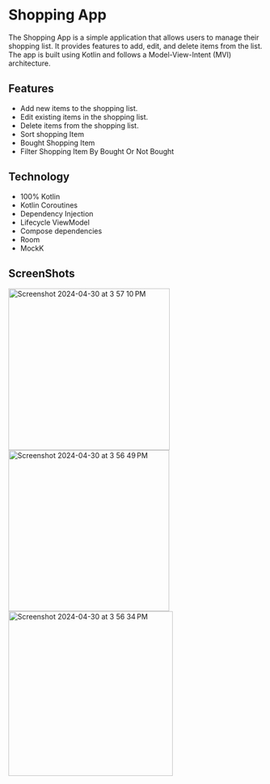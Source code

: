 # Shopping App

The Shopping App is a simple application that allows users to manage their shopping list. It provides features to add, edit, and delete items from the list. The app is built using Kotlin and follows a Model-View-Intent (MVI) architecture.

## Features

- Add new items to the shopping list.
- Edit existing items in the shopping list.
- Delete items from the shopping list.
- Sort shopping Item
- Bought Shopping Item
- Filter Shopping Item By Bought Or Not Bought

## Technology
- 100% Kotlin
- Kotlin Coroutines
- Dependency Injection
- Lifecycle ViewModel
- Compose dependencies
- Room
- MockK
## ScreenShots
<img width="319" alt="Screenshot 2024-04-30 at 3 57 10 PM" src="https://github.com/m-abdelsabour/AlmatarTask/assets/19858888/8582418a-1b52-4f41-a12b-015551822b65">
<img width="318" alt="Screenshot 2024-04-30 at 3 56 49 PM" src="https://github.com/m-abdelsabour/AlmatarTask/assets/19858888/f26eee48-903a-4336-8103-991fc7c2574e">
<img width="325" alt="Screenshot 2024-04-30 at 3 56 34 PM" src="https://github.com/m-abdelsabour/AlmatarTask/assets/19858888/5df7e834-7d9a-4a3b-868e-d844cc65813a">


